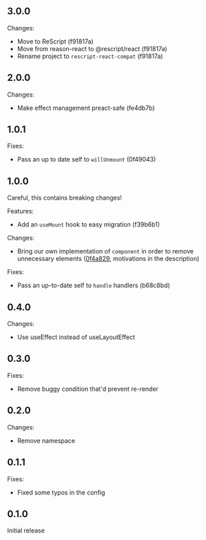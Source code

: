 ## 3.0.0

Changes:

- Move to ReScript (f91817a)
- Move from reason-react to @rescript/react (f91817a)
- Rename project to `rescript-react-compat` (f91817a)

## 2.0.0

Changes:

- Make effect management preact-safe (fe4db7b)

## 1.0.1

Fixes:

- Pass an up to date self to `willUnmount` (0f49043)

## 1.0.0

Careful, this contains breaking changes!

Features:

- Add an `useMount` hook to easy migration (f39b6b1)

Changes:

- Bring our own implementation of `component` in order to remove unnecessary elements ([0f4a829](https://github.com/bloodyowl/reason-react-compat/commit/0f4a829ad70974e479fbc1262b28903d0d1a0ac6), motivations in the description)

Fixes:

- Pass an up-to-date self to `handle` handlers (b68c8bd)

## 0.4.0

Changes:

- Use useEffect instead of useLayoutEffect

## 0.3.0

Fixes:

- Remove buggy condition that'd prevent re-render

## 0.2.0

Changes:

- Remove namespace

## 0.1.1

Fixes:

- Fixed some typos in the config

## 0.1.0

Initial release
